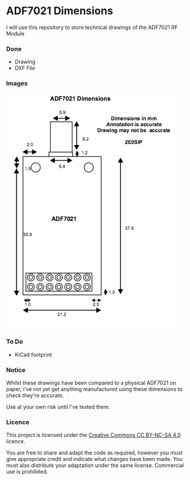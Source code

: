 # ADF7021 Dimensions

I will use this repository to store technical drawings of the ADF7021 RF Module

### Done

* Drawing
* DXF File

### Images

![Dimensions](images/ADF7021.png?raw=true "ADF7021")

### To Do

* KiCad footprint

### Notice

Whilst these drawings have been compared to a physical ADF7021 on paper, I've not yet get anything manufactured using these dimensions to check they're accurate.

Use at your own risk until I've tested them.

### Licence

This project is licensed under the [Creative Commons CC BY-NC-SA 4.0](https://creativecommons.org/licenses/by-nc-sa/4.0/) licence.

You are free to share and adapt the code as required, however you *must* give appropriate credit and indicate what changes have been made. You must also distribute your adaptation under the same license. Commercial use is prohibited.
